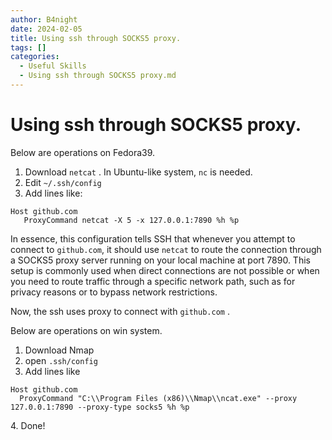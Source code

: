 ```yaml
---
author: B4night
date: 2024-02-05
title: Using ssh through SOCKS5 proxy.
tags: []
categories:
  - Useful Skills
  - Using ssh through SOCKS5 proxy.md
---
```


# Using ssh through SOCKS5 proxy.

Below are operations on Fedora39.

1.  Download `netcat` . In Ubuntu-like system, `nc` is needed.
2.  Edit `~/.ssh/config`
3.  Add lines like:

<!---->

    Host github.com
       ProxyCommand netcat -X 5 -x 127.0.0.1:7890 %h %p

In essence, this configuration tells SSH that whenever you attempt to connect to `github.com`, it should use `netcat` to route the connection through a SOCKS5 proxy server running on your local machine at port 7890. This setup is commonly used when direct connections are not possible or when you need to route traffic through a specific network path, such as for privacy reasons or to bypass network restrictions.

Now, the ssh uses proxy to connect with `github.com` .

Below are operations on win system.

1.  Download Nmap
2.  open `.ssh/config`
3.  Add lines like

<!---->

    Host github.com
      ProxyCommand "C:\\Program Files (x86)\\Nmap\\ncat.exe" --proxy 127.0.0.1:7890 --proxy-type socks5 %h %p

4\. Done!
